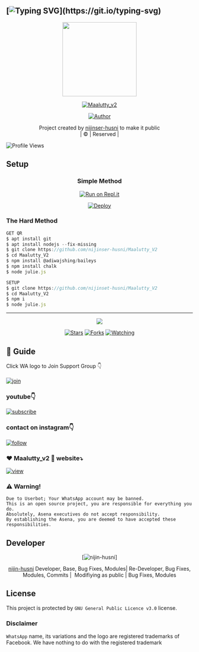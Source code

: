 ## [![Typing SVG](https://readme-typing-svg.herokuapp.com?font=Lemon+milk&color=F7000&lines=Welcome+to+Maalutty_v2+WA+Bot...;Created+by+husni+and+nijin....;This+is+a+Bgm+stickerbot...;With+more+features...)](https://git.io/typing-svg)

<div align="center">
  <img border-radius: 15px src="https://i.ibb.co/C7ZVWh7/Screenshot-2021-10-25-21-10-01-2.png" width="200" height="200"/>
  <p align="center">
<a href="#"><img title="Maalutty_v2" src="https://img.shields.io/badge/Maalutty_v2-green?colorA=%23ff0000&colorB=%23017e40&style=for-the-badge"></a>
</p>
  <p align="center">
<a href="https://github.com/nijinser-husni"><img title="Author" src="https://img.shields.io/badge/Author-Husnijin-/Maalutty_v2?color=blue&style=for-the-badge&logo=whatsapp"></a>
</p>
</div>
<p align="center">
Project created by <a href="https://github.com/nijinser-husni">nijinser-husni</a> to make it public
    <br>
       | © |
        Reserved |
    <br> 
</p>

![Profile Views](https://hits.seeyoufarm.com/api/count/incr/badge.svg?url=https://github.com/farhan-dqz/JulieMwol&title=Profile%20Views)

## Setup
<div align="center">

  ### Simple Method
  
[![Run on Repl.it](https://repl.it/badge/github/quiec/whatsAlfa)](https://https://replit.com/@HUSNIV2/PinkyMwol-QR)

[![Deploy](https://www.herokucdn.com/deploy/button.svg)](https://heroku.com/deploy?template=https://github.com/nijinser-husni/Maalutty_V2)
     </div>

### The Hard Method
```js
GET QR
$ apt install git
$ apt install nodejs --fix-missing
$ git clone https://github.com/nijinser-husni/Maalutty_V2
$ cd Maalutty_V2
$ npm install @adiwajshing/baileys
$ npm install chalk
$ node julie.js
```
      
```js
SETUP
$ git clone https://github.com/nijinset-husni/Maalutty_V2
$ cd Maalutty_V2
$ npm i
$ node julie.js
```

----

  <p align="center">
  <a href="httsp://github.com/farhan-dqz/JulieMwol">
    
<a href="https://github.com/farhan-dqz/followers">
<img src="https://img.shields.io/github/repo-size/farhan-dqz/Julie-Mwol?color=green&label=Repo%20total%20size&style=plastic">
<p align="center">
<a href="https://github.com/farhan-dqz/followers"
<img title="Followers" src="https://img.shields.io/github/followers/farhan-dqz?color=blue&style=flat-square"></a>
<a href="https://github.com/farhan-dqz/JulieMwol/stargazers/"><img title="Stars" src="https://img.shields.io/github/stars/farhan-dqz/JulieMwol?color=blue&style=flat-square"></a>
<a href="https://github.com/farhan-dqz/JulieMwol/network/members"><img title="Forks" src="https://img.shields.io/github/forks/farhan-dqz/JulieMwol?color=blue&style=flat-square"></a>
<a href="https://github.com/farhan-dqz/JulieMwol/watchers"><img title="Watching" src="https://img.shields.io/github/watchers/farhan-dqz/JulieMwol?label=Watchers&color=blue&style=flat-square"></a>
</p>

## 📢 Guide
Click WA logo to Join Support Group 👇
    <br>
<br>
  [![join](https://github.com/Alien-alfa/PublicBot/blob/main/wlogo.svg.png)](https://chat.whatsapp.com/FO3JyZPm1ma3vHyEQjaToY)
  <div align="center">

  </div>

### youtube👇

[![subscribe](https://i.ibb.co/mqttCVQ/images-1-1.png)](https://youtube.com/channel/UCllom1TvXieyxcGaanSpMvA)


### contact on instagram👇

[![follow](https://i.ibb.co/zHdm4Hj/images-5-2.jpg)](https://www.instagram.com/Maalutty_v2_v2/)

### ❤️ Maalutty_v2 💙 website⤵️

[![view](https://i.ibb.co/cyXKpj7/images-7-1-1.jpg)](https://Maalutty_v2nijinhusni.blogspot.com)


### ⚠️ Warning! 
```
Due to Userbot; Your WhatsApp account may be banned.
This is an open source project, you are responsible for everything you do. 
Absolutely, Asena executives do not accept responsibility.
By establishing the Asena, you are deemed to have accepted these responsibilities.
```

## Developer
  <div align="center">
    
[![nijin-husni](https://github.com/nijin-husni.png?size=100)]

 [nijin-husni](https://github.com/nijin-husni)
Developer, Base, Bug Fixes, Modules| Re-Developer, Bug Fixes, Modules, Commits |  Modifiying  as   public | Bug Fixes, Modules 
  </div>
    


## License
This project is protected by `GNU General Public Licence v3.0` license.

### Disclaimer
`WhatsApp` name, its variations and the logo are registered trademarks of Facebook. We have nothing to do with the registered trademark

